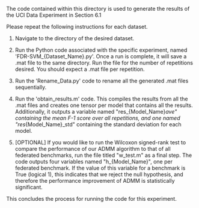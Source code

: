 The code contained within this directory is used to generate the results of the UCI Data Experiment in Section 6.1

Please repeat the following instructions for each dataset.

1)  Navigate to the directory of the desired dataset.

2)  Run the Python code associated with the specific experiment, named 'FDR-SVM_{Dataset_Name}.py'. Once a run is complete, it will save a .mat file to the same directory. Run the file for the number of repetitions desired. You should expect a .mat file per repetition.

3)  Run the 'Rename_Data.py' code to rename all the generated .mat files sequentially.

4)  Run the 'obtain_results.m' code. This compiles the results from all the .mat files and creates one tensor per model that contains all the results. Additionally, it outputs a variable named "res_{Model_Name}_ave" containing the mean F-1 score over all repetitions, and one named "res_{Model_Name}_std" containing the standard deviation for each model.

5)  [OPTIONAL] If you would like to run the Wilcoxon signed-rank test to compare the performance of our ADMM algorithm to that of all federated benchmarks, run the file titled "w_test.m" as a final step. The code outputs four variables named "h_{Model_Name}", one per federated benchmark. If the value of this variable for a benchmark is True (logical 1), this indicates that we reject the null hypothesis, and therefore the performance improvement of ADMM is statistically significant.


This concludes the process for running the code for this experiment.
